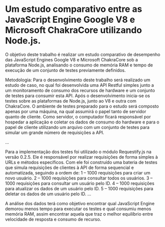 <h1>Um estudo comparativo entre as JavaScript Engine Google V8 e Microsoft ChakraCore utilizando Node.js.</h1>

<p>O objetivo deste trabalho é realizar um estudo comparativo de desempenho das JavaScript Engines Google V8 e Microsoft ChakraCore sob a plataforma Node.js, analisando o consumo de memória RAM e tempo de execução de um conjunto de testes previamente definidos.</p>

<p>Metodologia: Para o desenvolvimento deste trabalho será realizado um estudo de caso, no qual foi desenvolvida uma API Restful simples junto a um monitoramento de consumo dos recursos de hardware e um conjunto de testes para consumir esta API. Após o desenvolvimento inicia-se os testes sobre as plataformas de Node.js, junto ao V8 e outra com ChakraCore. 
O ambiente de testes preparado para o estudo será composto apenas por uma máquina, na qual assumirá o papel tanto de servidor quanto de cliente. Como servidor, o computador ficará responsável por hospedar a aplicação e coletar os dados de consumo do hardware e para o papel de cliente utilizando um arquivo com um conjunto de testes para simular um grande número de requisições a API.</p>
  ...
<p>Para a implementação dos testes foi utilizado o módulo Requestify.js na versão 0.2.5. Ele é responsável por realizar requisições de forma simples à URLs e métodos específicos. Com ele foi construído uma bateria de testes que simula requisições de clientes à API de forma sequencial e automatizada, seguindo a ordem de:
    1 – 1000 requisições para criar um novo usuário.
    2 – 1000 requisições para consultar todos os usuários.
    3 – 1000 requisições para consultar um usuário pelo ID.
    4 – 1000 requisições para atualizar os dados de um usuário pelo ID.
    5 – 1000 requisições para deletar os dados de um usuário pelo ID.
	...
<p>A análise dos dados terá como objetivo encontrar qual JavaScript Engine demorou menos tempo para executar os testes e qual consumiu menos memória RAM, assim encontrar aquela que traz o melhor equilíbrio entre velocidade de resposta e consumo de recurso.</p>
